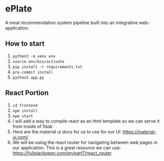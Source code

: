 # ePlate
A meal recommendation system pipeline built into an integrative web-application.

## How to start
1. `python3 -m venv env`
2. `source env/bin/activate`
3. `pip install -r requirements.txt`
4. `pre-commit install`
5. `python3 app.py`

## React Portion
1. `cd frontend`
2. `npm install`
3. `npm start`
4. I will add a way to compile react as an html template so we can serve it from inside of flask
5. Here are the material ui docs for us to use for our UI: https://material-ui.com/
6. We will be using the react router for navigating between web pages in our application. This is a great resource we can use: https://fullstackopen.com/en/part7/react_router

